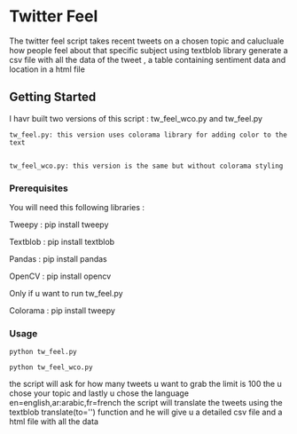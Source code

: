# Twitter Feel

The twitter feel script takes recent tweets on a chosen topic and calucluale how people feel about that specific subject using textblob library generate a csv file with all the data of the tweet , a table containing sentiment data and location in a html file 

## Getting Started

I havr built two versions of this script : tw_feel_wco.py and tw_feel.py

    tw_feel.py: this version uses colorama library for adding color to the text


    tw_feel_wco.py: this version is the same but without colorama styling

    
### Prerequisites

You will need this following libraries :

Tweepy :    pip install tweepy

Textblob :  pip install textblob

Pandas :    pip install pandas

OpenCV :    pip install opencv

Only if u want to run tw_feel.py 

Colorama :  pip install tweepy


### Usage

    python tw_feel.py

    python tw_feel_wco.py
    
 the script will ask for how many tweets u want to grab the limit is 100 the u chose your topic and lastly u chose the language   en=english,ar:arabic,fr=french the script will translate the tweets using the textblob translate(to='') function and he will give u a detailed csv file and a html file with all the data 
